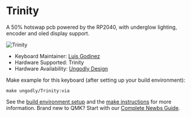 # Trinity

A 50% hotswap pcb powered by the RP2040, with underglow lighting, encoder and oled display support.

![Trinity](https://i.imgur.com/zNnmPV9.jpg)

* Keyboard Maintainer: [Luis Godinez](https://github.com/luis-Godinez)
* Hardware Supported: Trinity
* Hardware Availability: [Ungodly Design](https://ungodly.design/)

Make example for this keyboard (after setting up your build environment):

    make ungodly/Trinity:via

See the [build environment setup](https://docs.qmk.fm/#/getting_started_build_tools) and the [make instructions](https://docs.qmk.fm/#/getting_started_make_guide) for more information. Brand new to QMK? Start with our [Complete Newbs Guide](https://docs.qmk.fm/#/newbs).
